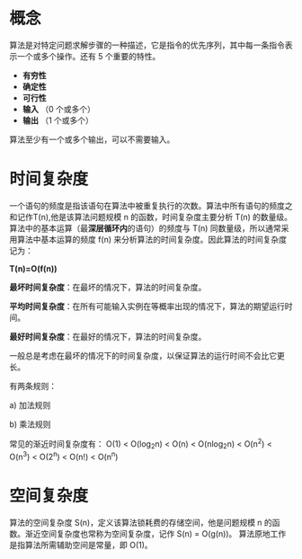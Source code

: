 # 概念

算法是对特定问题求解步骤的一种描述，它是指令的优先序列，其中每一条指令表示一个或多个操作。还有 5 个重要的特性。

- **有穷性**
- **确定性** 
- **可行性**
- **输入** （0 个或多个）
- **输出** （1 个或多个）

算法至少有一个或多个输出，可以不需要输入。

# 时间复杂度

一个语句的频度是指该语句在算法中被重复执行的次数。算法中所有语句的频度之和记作T(n),他是该算法问题规模 n 的函数，时间复杂度主要分析 T(n) 的数量级。算法中的基本运算（最**深层循环内**的语句）的频度与 T(n) 同数量级，所以通常采用算法中基本运算的频度 f(n) 来分析算法的时间复杂度。因此算法的时间复杂度记为：

**T(n)=O(f(n))**


**最坏时间复杂度**：在最坏的情况下，算法的时间复杂度。

**平均时间复杂度**：在所有可能输入实例在等概率出现的情况下，算法的期望运行时间。

**最好时间复杂度**：在最好的情况下，算法的时间复杂度。

一般总是考虑在最坏的情况下的时间复杂度，以保证算法的运行时间不会比它更长。

有两条规则：

a) 加法规则

b) 乘法规则

常见的渐近时间复杂度有：
O(1) < O(log<sub>2</sub>n) < O(n) < O(nlog<sub>2</sub>n) < O(n<sup>2</sup>) < O(n<sup>3</sup>) < O(2<sup>n</sup>) < O(n!) < O(n<sup>n</sup>)

# 空间复杂度

算法的空间复杂度 S(n)，定义该算法锁耗费的存储空间，他是问题规模 n 的函数。渐近空间复杂度也常称为空间复杂度，记作 S(n) = O(g(n))。
算法原地工作是指算法所需辅助空间是常量，即 O(1)。